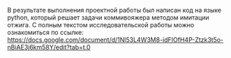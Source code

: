 В результате выполнения проектной работы был написан код на языке python, который решает задачи коммивояжера методом имитации отжига. С полным текстом исследовательской работы можно ознакомиться по ссылке: https://docs.google.com/document/d/1Nl53L4W3M8-idFIOfH4P-Ztzk3t5o-nBiAE3j6km58Y/edit?tab=t.0
